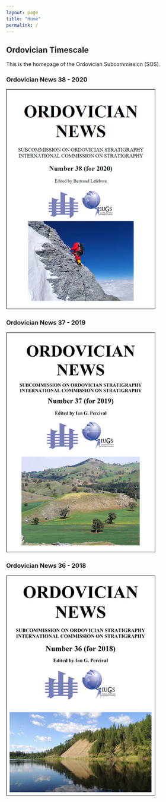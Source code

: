 ```yaml
---
layout: page
title: "Home"
permalink: /
---
```

## Ordovician Timescale

This is the homepage of the Ordovician Subcommission (SOS).

### Ordovician News 38 - 2020

<a href="files/Ordovician_News_2020.pdf">
    <img src ="images/Ordovician_News_2020.jpg" alt="Ord Newsletter '20" style="width:400px; border:solid 1px black" />
</a>

### Ordovician News 37 - 2019

<a href="files/Ordovician_News_2019.pdf">
    <img src ="images/Ordovician_News_2019.jpg" alt="Ord Newsletter '19" style="width:400px; border:solid 1px black" />
</a>

### Ordovician News 36 - 2018

<a href="files/Ordovician_News_2018.pdf">
    <img src ="images/Ordovician_News_2018.jpg" alt="Ord Newsletter '18" style="width:400px; border:solid 1px black" />
</a>
